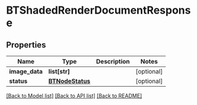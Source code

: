 # BTShadedRenderDocumentResponse

## Properties
Name | Type | Description | Notes
------------ | ------------- | ------------- | -------------
**image_data** | **list[str]** |  | [optional] 
**status** | [**BTNodeStatus**](BTNodeStatus.md) |  | [optional] 

[[Back to Model list]](../README.md#documentation-for-models) [[Back to API list]](../README.md#documentation-for-api-endpoints) [[Back to README]](../README.md)


